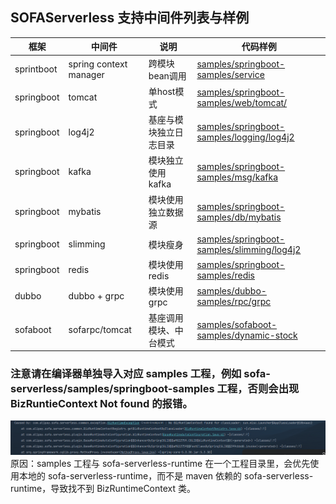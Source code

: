 ## SOFAServerless 支持中间件列表与样例

| 框架         | 中间件                    | 说明           | 代码样例                                                                                                                                            |
|------------|------------------------|--------------|-------------------------------------------------------------------------------------------------------------------------------------------------|
| sprintboot | spring context manager | 跨模块bean调用    | [samples/springboot-samples/service](https://github.com/sofastack/sofa-serverless/tree/master/samples/springboot-samples/service)               |  
| springboot | tomcat                 | 单host模式      | [samples/springboot-samples/web/tomcat/](https://github.com/sofastack-guides/springboot-samples/tree/master/samples/web/tomcat)                 | 
| springboot | log4j2                 | 基座与模块独立日志目录  | [samples/springboot-samples/logging/log4j2](https://github.com/sofastack/sofa-serverless/tree/master/samples/springboot-samples/logging/log4j2) |
| springboot | kafka                  | 模块独立使用 kafka | [samples/springboot-samples/msg/kafka](https://github.com/sofastack/sofa-serverless/tree/master/samples/springboot-samples/msg/kafka/)          |
| springboot | mybatis                | 模块使用独立数据源    | [samples/springboot-samples/db/mybatis](https://github.com/sofastack/sofa-serverless/tree/master/samples/springboot-samples/db/mybatis)                    |
| springboot | slimming               | 模块瘦身         | [samples/springboot-samples/slimming/log4j2](https://github.com/sofastack/sofa-serverless/tree/master/samples/springboot-samples/slimming/log4j2)               |
| springboot | redis                  | 模块使用 redis   | [samples/springboot-samples/redis](https://github.com/sofastack/sofa-serverless/tree/master/samples/springboot-samples/redis)               |
| dubbo      | dubbo + grpc           | 模块使用 grpc    | [samples/dubbo-samples/rpc/grpc](https://github.com/sofastack/sofa-serverless/tree/master/samples/dubbo-samples/rpc/grpc)             |
| sofaboot   | sofarpc/tomcat         | 基座调用模块、中台模式  | [samples/sofaboot-samples/dynamic-stock](https://github.com/sofastack/sofa-serverless/tree/master/samples/sofaboot-samples/dynamic-stock)       |                                                                                                    |
### 注意请在编译器单独导入对应 samples 工程，例如 sofa-serverless/samples/springboot-samples 工程，否则会出现 BizRuntieContext Not found 的报错。
![biz runtime context not found](bizruntimecontext_not_found.png)
原因：samples 工程与 sofa-serverless-runtime 在一个工程目录里，会优先使用本地的 sofa-serverless-runtime，而不是 maven 依赖的 sofa-serverless-runtime，导致找不到 BizRuntimeContext 类。
